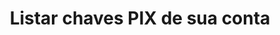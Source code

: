 ---
title: Listar chaves PIX de sua conta
api:
  file: readme-hml-baas.json
  operationId: get_v1-pix-key-list-agency-account
hidden: false
---